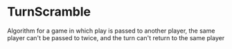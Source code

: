 # TurnScramble
Algorithm for a game in which play is passed to another player, the same player can't be passed to twice, and the turn can't return to the same player
